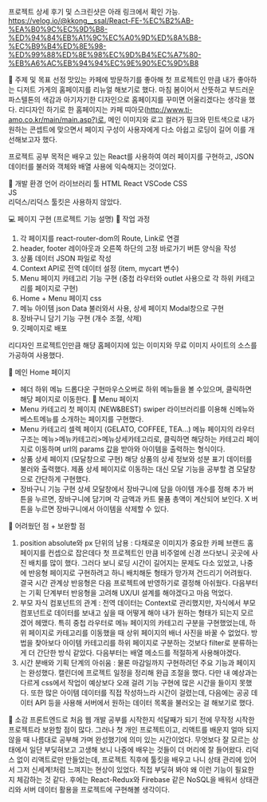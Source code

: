 프로젝트 상세 후기 및 스크린샷은 아래 링크에서 확인 가능. 
https://velog.io/@kkong__ssal/React-FE-%EC%B2%AB-%EA%B0%9C%EC%9D%B8-%ED%94%84%EB%A1%9C%EC%A0%9D%ED%8A%B8-%EC%B9%B4%ED%8E%98-%ED%99%88%ED%8E%98%EC%9D%B4%EC%A7%80-%EB%A6%AC%EB%94%94%EC%9E%90%EC%9D%B8


📄 주제 및 목표 선정
맛있는 카페에 방문하기를 좋아해 첫 프로젝트인 만큼 내가 좋아하는 디저트 가게의 홈페이지를 리뉴얼 해보기로 했다. 마침 봄이어서 산뜻하고 부드러운 파스텔톤의 색감과 아기자기한 디자인으로 홈페이지를 꾸미면 어울리겠다는 생각을 했다.
리디자인 하기로 한 홈페이지는 카페 띠아모(http://www.ti-amo.co.kr/main/main.asp?)로, 메인 이미지와 로고 컬러가 핑크와 민트색으로 내가 원하는 콘셉트에 맞으면서 페이지 구성이 사용자에게 다소 아쉽고 로딩이 길어 이를 개선해보고자 했다.

프로젝트 공부 목적은 배우고 있는 React를 사용하여 여러 페이지를 구현하고, JSON 데이터를 불러와 객체와 배열 사용에 익숙해지는 것이었다.


📄 개발 환경
언어	라이브러리	툴
HTML	React	VSCode
CSS		
JS		
리덕스/리덕스 툴킷은 사용하지 않았다.


💻 페이지 구현 (프로젝트 기능 설명)
📄 작업 과정
1. 각 페이지를 react-router-dom의 Route, Link로 연결
2. header, footer 레이아웃과 오른쪽 하단의 고정 바로가기 버튼 양식을 작성
3. 상품 데이터 JSON 파일로 작성
4. Context API로 전역 데이터 설정 (item, mycart 변수)
5. Menu 페이지 카테고리 기능 구현
(중첩 라우터와 outlet 사용으로 각 하위 카테고리를 페이지로 구현)
6. Home + Menu 페이지 css
7. 메뉴 아이템 json Data 불러와서 사용, 상세 페이지 Modal창으로 구현
8. 장바구니 담기 기능 구현 (개수 조절, 삭제)
9. 깃페이지로 배포

리디자인 프로젝트인만큼 해당 홈페이지에 있는 이미지와 무료 이미지 사이트의 소스를 가공하여 사용했다.


💬 메인 Home 페이지
- 헤더 하위 메뉴 드롭다운 구현마우스오버로 하위 메뉴들을 볼 수있으며, 클릭하면 해당 페이지로 이동한다.
💬 Menu 페이지
- Menu 카테고리 첫 페이지 (NEW&BEST)
swiper 라이브러리를 이용해 신메뉴와 베스트메뉴를 소개하는 페이지를 구현했다.
- Menu 카테고리 셀렉 페이지 (GELATO, COFFEE, TEA...)
메뉴 페이지의 라우터 구조는 메뉴>메뉴카테고리>메뉴상세카테고리로, 클릭하면 해당하는 카테고리 페이지로 이동하며 url의 params 값을 받아와 아이템을 출력하는 형식이다.
- 상품 상세 페이지 (모달창으로 구현)
해당 상품의 상세 정보와 성분 표기 데이터를 불러와 출력했다. 제품 상세 페이지로 이동하는 대신 모달 기능을 공부할 겸 모달창으로 간단하게 구현했다.
- 장바구니 기능 구현
상세 모달창에서 장바구니에 담을 아이템 개수를 정해 추가 버튼을 누르면, 장바구니에 담기며 각 금액과 카트 물품 총액이 계산되어 보인다. X 버튼을 누르면 장바구니에서 아이템을 삭제할 수 있다.


📖 어려웠던 점 + 보완할 점
1. position absolute와 px 단위의 남용
: 다채로운 이미지가 중요한 카페 브랜드 홈페이지를 컨셉으로 잡은데다 첫 프로젝트인 만큼 비주얼에 신경 쓰다보니 곳곳에 사진 배치를 많이 했다. 그러다 보니 로딩 시간이 길어지는 문제도 다소 있었고, 나중에 반응형 페이지로 구현하려고 하니 배치해둔 형태가 망가져 건드리기 어려웠다. 결국 시간 관계상 반응형은 다음 프로젝트에 반영하기로 결정해 아쉬웠다. 다음부터는 기획 단계부터 반응형을 고려해 UX/UI 설계를 해야겠다고 마음 먹었다.
2. 부모 자식 컴포넌트의 관계
: 전역 데이터는 Context로 관리했지만, 자식에서 부모 컴포넌트로 데이터를 보내고 싶을 때 어떻게 해야 내가 원하는 형태가 되는지 모르겠어 헤맸다. 특히 중첩 라우터로 메뉴 페이지의 카테고리 구분을 구현했었는데, 하위 페이지로 카테고리를 이동했을 때 상위 페이지의 배너 사진을 바꿀 수 없었다. 방법을 찾아보다 아이템 카테고리를 하위 페이지로 구분하는 것보다 filter로 분류하는 게 더 간단한 방식 같았다. 다음부터는 배열 메소드를 적절하게 사용해야겠다.
3. 시간 분배와 기획 단계의 아쉬움
: 물론 마감일까지 구현하려던 주요 기능과 페이지는 완성했다. 캘린더에 프로젝트 일정을 정리해 완급 조절을 했다. 다만 내 예상과는 다르게 css에서 작업이 예상보다 오래 걸려 기능 구현에 많은 시간을 들이지 못했다. 또한 많은 아이템 데이터를 직접 작성하느라 시간이 걸렸는데, 다음에는 공공 데이터 API 등을 사용해 서버에서 원하는 데이터 목록을 불러오는 걸 해보기로 했다.


📖 소감
프론트엔드로 처음 웹 개발 공부를 시작한지 석달째가 되기 전에 무작정 시작한 프로젝트라 보완할 점이 많다. 그러나 첫 개인 프로젝트이고, 리액트를 배운지 얼마 되지 않을 때 나름대로 공부해 가며 완성했기에 의미 있는 시간이었다. 무엇보다 잘 모르는 상태에서 일단 부딪혀보고 고생해 보니 나중에 배우는 것들이 더 머리에 잘 들어왔다. 리덕스 없이 리액트로만 만들었는데, 프로젝트 직후에 툴킷을 배우고 나니 상태 관리에 있어서 그저 신세계!처럼 느껴지는 현상이 있었다. 직접 부딪혀 봐야 왜 이런 기능이 필요한지 체감하는 것 같다. 후에는 React-Redux와 Firebase 같은 NoSQL을 배워서 상태관리와 서버 데이터 활용을 프로젝트에 구현해볼 생각이다.
